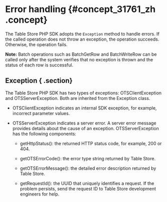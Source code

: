 # Error handling {#concept_31761_zh .concept}

The Table Store PHP SDK adopts the `Exception` method to handle errors. If the called operation does not throw an exception, the operation succeeds. Otherwise, the operation fails.

**Note:** Batch operations such as BatchGetRow and BatchWriteRow can be called only after the system verifies that no exception is thrown and the status of each row is successful.

## Exception { .section}

The Table Store PHP SDK has two types of exceptions: OTSClientException and OTSServerException. Both are inherited from the Exception class.

-   OTSClientException indicates an internal SDK exception, for example, incorrect parameter values.

-   OTSServerException indicates a server error. A server error message provides details about the cause of an exception. OTSServerException has the following components:

    -   getHttpStatus\(\): the returned HTTP status code, for example, 200 or 404.

    -   getOTSErrorCode\(\): the error type string returned by Table Store.

    -   getOTSErrorMessage\(\): the detailed error description returned by Table Store.

    -   getRequestId\(\): the UUID that uniquely identifies a request. If the problem persists, send the request ID to Table Store development engineers for help.


